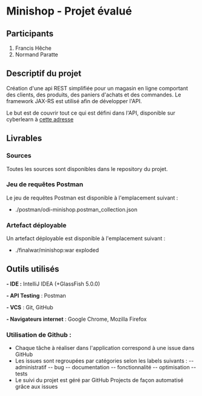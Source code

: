 # Minishop - Projet évalué
## Participants
1. Francis Hêche
2. Normand Paratte

## Descriptif du projet
Création d'une api REST simplifiée pour un magasin en ligne comportant des clients, des produits, des paniers d'achats et des commandes.
Le framework JAX-RS est utilisé afin de développer l'API. 

Le but est de couvrir tout ce qui est défini dans l'API, disponible sur cyberlearn à [cette adresse](https://cyberlearn.hes-so.ch/pluginfile.php/2691039/mod_resource/content/6/index.html)

## Livrables
### Sources
Toutes les sources sont disponibles dans le repository du projet.
### Jeu de requêtes Postman 
Le jeu de requêtes Postman est disponible à l'emplacement suivant :
- ./postman/odi-minishop.postman_collection.json
### Artefact déployable
Un artefact déployable est disponible à l'emplacement suivant :
- ./finalwar/minishop:war exploded

## Outils utilisés
**- IDE :** IntelliJ IDEA (+GlassFish 5.0.0)

**- API Testing** : Postman

**- VCS** : Git, GitHub

**- Navigateurs internet** : Google Chrome, Mozilla Firefox

### Utilisation de Github :
- Chaque tâche à réaliser dans l'application correspond à une issue dans GitHub
- Les issues sont regroupées par catégories selon les labels suivants :
-- administratif
-- bug
-- documentation
-- fonctionnalité
-- optimisation
-- tests
- Le suivi du projet est géré par GitHub Projects de façon automatisé grâce aux issues

